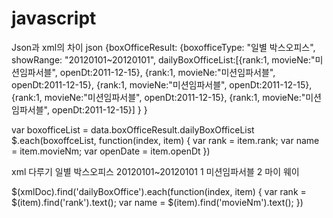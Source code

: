 # javascript
Json과 xml의 차이 
json 
{boxOfficeResult: {boxofficeType: "일별 박스오피스", 
                   showRange: "20120101~20120101",
                   dailyBoxOfficeList:[{rank:1, movieNe:"미션임파서블", openDt:2011-12-15},
                                       {rank:1, movieNe:"미션임파서블", openDt:2011-12-15},
				                               {rank:1, movieNe:"미션임파서블", openDt:2011-12-15},
                                       {rank:1, movieNe:"미션임파서블", openDt:2011-12-15},
                                       {rank:1, movieNe:"미션임파서블", openDt:2011-12-15}]
                   }
}

var boxofficeList = data.boxOfficeResult.dailyBoxOfficeList
$.each(boxoffceList, function(index, item) {
	var rank = item.rank;
	var name = item.movieNm;
	var openDate = item.openDt
})


xml 다루기
<boxOfficeResult>
	<boxofficeType>일별 박스오피스</boxofficeType>
	<showRange>20120101~20120101</showRange>
	<dailyBoxOfficeList>
		<dailyBoxOffice>
			<rank>1</rank>
			<movieNm>미션임파서블</movieNm>
		</dailyBoxOffice>
		<dailyBoxOffice>
			<rank>2</rank>
			<movieNm>마이 웨이</movieNm>
		</dailyBoxOffice>
	</dailyBoxOfficeList>
</boxOffcieResult>

$(xmlDoc).find('dailyBoxOffice').each(function(index, item) {
	var rank = $(item).find('rank').text();
	var name = $(item).find('movieNm').text();
})
